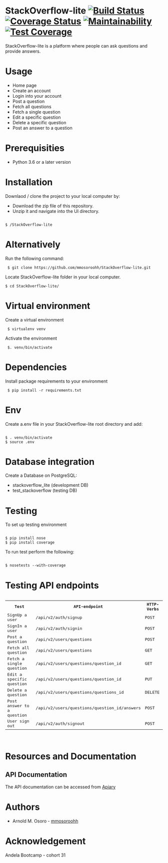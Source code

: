 # StackOverflow-lite    [![Build Status](https://travis-ci.org/mmosoroohh/StackOverflow-lite.svg?branch=challenge3)](https://travis-ci.org/mmosoroohh/StackOverflow-lite)   [![Coverage Status](https://coveralls.io/repos/github/mmosoroohh/StackOverflow-lite/badge.svg?branch=ft-Endpoints-with-unittests-159718595)](https://coveralls.io/github/mmosoroohh/StackOverflow-lite?branch=challenge3)   [![Maintainability](https://api.codeclimate.com/v1/badges/39632655bf578a5b3aa2/maintainability)](https://codeclimate.com/github/mmosoroohh/StackOverflow-lite/maintainability)   [![Test Coverage](https://api.codeclimate.com/v1/badges/a99a88d28ad37a79dbf6/test_coverage)](https://codeclimate.com/github/codeclimate/codeclimate/test_coverage)
StackOverflow-lite is a platform where people can ask questions and provide answers.



# Usage
- Home page
- Create an account 
- Login into your account
- Post a question
- Fetch all questions
- Fetch a single question
- Edit a specific question
- Delete a specific question
- Post an answer to a question

# Prerequisities
- Python 3.6 or a later version

# Installation
Downlaod / clone the project to your local computer by:
- Download the zip file of this repository.
- Unzip it and navigate into the UI directory.
<pre><code>
$ /StackOverflow-lite
</code></pre>
  

# Alternatively
Run the following command:
<pre><code> $ git clone https://github.com/mmosoroohh/StackOverflow-lite.git </code></pre>
Locate StackOverflow-lite folder in your local computer.
<pre><code>$ cd StackOverflow-lite/ </code></pre>

# Virtual environment
Create a virtual environment
<pre><code> $ virtualenv venv </code></pre>
Activate the environment
<pre><code> $. venv/bin/activate </code></pre>

# Dependencies
Install package requirements to your environment
<pre><code> $ pip install -r requirements.txt </code></pre>

# Env
Create a.env file in your StackOverflow-lite root directory and add:
<pre><code>
$ . venv/bin/activate
$ source .env
</code></pre>

# Database integration
Create a Database on PostgreSQL:
- stackoverflow_lite (development DB)
- test_stackoverflow (testing DB)

# Testing
To set up testing environment
<pre><code>
$ pip install nose
$ pip install coverage
</code></pre>
To run test perform the following:
<pre><code>
$ nosetests --with-coverage
</code></pre>
# Testing API endpoints
<pre>
<table>
<tr><th>Test</th>
<th>API-endpoint</th>
<th>HTTP-Verbs</th>
</tr>
<tr>
<td>SignUp a user</td>
<td>/api/v2/auth/signup</td>
<td>POST</td>
</tr>
<tr>
<td>SignIn a user</td>
<td>/api/v2/auth/signin</td>
<td>POST</td>
</tr>
<tr>
<td>Post a question</td>
<td>/api/v2/users/questions</td>
<td>POST</td>
</tr>
<tr>
<td>Fetch all question</td>
<td>/api/v2/users/questions</td>
<td>GET</td>
</tr>
<tr>
<td>Fetch a single question</td>
<td>/api/v2/users/questions/question_id</td>
<td>GET</td>
</tr>
<tr>
<td>Edit a specific question</td>
<td>/api/v2/users/questions/question_id</td>
<td>PUT</td>
</tr>
<tr>
<td>Delete a question</td>
<td>/api/v2/users/questions/questions_id</td>
<td>DELETE</td>
</tr>
<tr>
<td>Post answer to a question</td>
<td>/api/v2/users/questions/question_id/answers</td>
<td>POST</td>
</tr>
<tr>
<td>User sign out</td>
<td>/api/v2/auth/signout</td>
<td>POST</td>
</tr>
</tr>
</table>
</pre>

# Resources and Documentation
## API Documentation
The API documentation can be accessed from [Apiary](https://stackoverflowlite5.docs.apiary.io)

# Authors
- Arnold M. Osoro - [mmosoroohh](https://github.com/mmosoroohh)

# Acknowledgement
Andela Bootcamp - cohort 31
